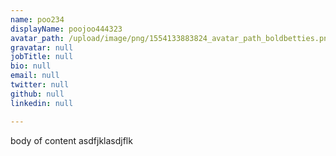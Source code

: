 ```yaml
---
name: poo234
displayName: poojoo444323
avatar_path: /upload/image/png/1554133883824_avatar_path_boldbetties.png
gravatar: null
jobTitle: null
bio: null
email: null
twitter: null
github: null
linkedin: null

---
```

<p>body of content asdfjklasdjflk</p>
